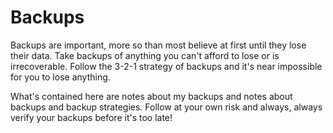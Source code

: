 # Backups

Backups are important, more so than most believe at first until they lose their data. Take backups of anything you can't afford to lose or is irrecoverable. Follow the 3-2-1 strategy of backups and it's near impossible for you to lose anything. 

What's contained here are notes about my backups and notes about backups and backup strategies. Follow at your own risk and always, always verify your backups before it's too late! 